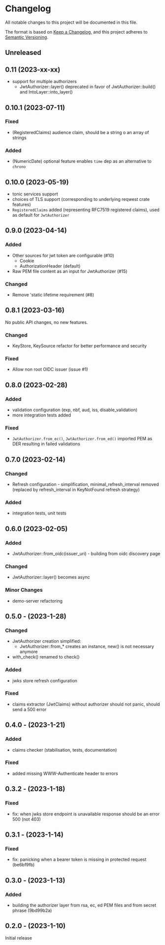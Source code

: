 # Changelog

All notable changes to this project will be documented in this file.

The format is based on [Keep a Changelog](https://keepachangelog.com/en/1.0.0/),
and this project adheres to [Semantic Versioning](https://semver.org/spec/v2.0.0.html).

## Unreleased

## 0.11 (2023-xx-xx)

- support for multiple authorizers
  - JwtAuthorizer::layer() deprecated in favor of JwtAuthorizer::build() and IntoLayer::into_layer()

## 0.10.1 (2023-07-11)

### Fixed

- (RegisteredClaims) audience claim, should be a string o an array of strings

### Added

- (NumericDate) optional feature enables `time` dep as an alternative to `chrono`

## 0.10.0 (2023-05-19)

- tonic services support
- choices of TLS support (corresponding to underlying reqwest crate features)
- `RegisteredClaims` added (representing RFC7519 registered claims), used as default for `JwtAuthorizer`

## 0.9.0 (2023-04-14)

### Added

- Other sources for jwt token are configurable (#10)
  - Cookie
  - AuthorizationHeader (default)
- Raw PEM file content as an input for JwtAuthorizer (#15)

### Changed

- Remove 'static lifetime requirement (#8)

## 0.8.1 (2023-03-16)

No public API changes, no new features.

### Changed

- KeyStore, KeySource refactor for better performance and security

### Fixed

- Allow non root OIDC issuer (issue #1)

## 0.8.0 (2023-02-28)

### Added

- validation configuration (exp, nbf, aud, iss, disable_validation)
- more integration tests added

### Fixed

- `JwtAuthorizer.from_ec()`, `JwtAuthorizer.from_ed()` imported PEM as DER resulting in failed validations

## 0.7.0 (2023-02-14)

### Changed

- Refresh configuration - simplification,  minimal_refresh_interval removed (replaced by refresh_interval in KeyNotFound refresh strategy)

### Added

- integration tests, unit tests

## 0.6.0 (2023-02-05)

### Added

- JwtAuthorizer::from_oidc(issuer_uri) - building from oidc discovery page

### Changed

- JwtAuthorizer::layer() becomes async

### Minor Changes

- demo-server refactoring

## 0.5.0 - (2023-1-28)

### Changed

- JwtAuthorizer creation simplified:
   - JwtAuthorizer::from_* creates an instance, new() is not necessary anymore
- with_check() renamed to check()

### Added

- jwks store refresh configuration

### Fixed

- claims extractor (JwtClaims) without authorizer should not panic, should send a 500 error

## 0.4.0 - (2023-1-21)

### Added

- claims checker (stabilisation, tests, documentation)

### Fixed

- added missing WWW-Authenticate header to errors

## 0.3.2 - (2023-1-18)

### Fixed

- fix: when jwks store endpoint is unavailable response should be an error 500 (not 403)

## 0.3.1 - (2023-1-14)

### Fixed

- fix: panicking when a bearer token is missing in protected request (be6bf9fb)

## 0.3.0 - (2023-1-13)

### Added

- building the authorizer layer from rsa, ec, ed PEM files and from secret phrase (9bd99b2a)

## 0.2.0 - (2023-1-10)

Initial release
